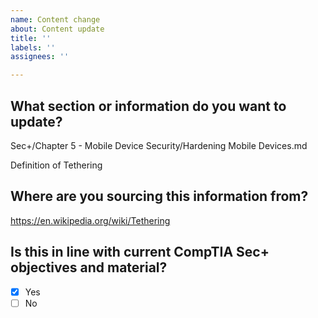 ```yaml
---
name: Content change
about: Content update
title: ''
labels: ''
assignees: ''

---
```


**What section or information do you want to update?**
---

Sec+/Chapter 5 - Mobile Device Security/Hardening Mobile Devices.md

Definition of Tethering

**Where are you sourcing this information from?**
---

https://en.wikipedia.org/wiki/Tethering

**Is this in line with current CompTIA Sec+ objectives and material?**
---

- [x] Yes 
- [ ] No
